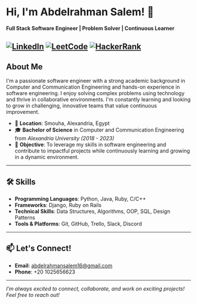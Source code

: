 # Hi, I'm Abdelrahman Salem! 👋

**Full Stack Software Engineer | Problem Solver | Continuous Learner**

[![LinkedIn](https://img.shields.io/badge/LinkedIn-abdelrahmansalem9-blue)](https://www.linkedin.com/in/abdelrahmansalem9/) 
[![LeetCode](https://img.shields.io/badge/LeetCode-abdelrahmansalem16-orange)](https://leetcode.com/u/abdelrahmansalem16/)
[![HackerRank](https://img.shields.io/badge/HackerRank-ASalem9-brightgreen)](https://www.hackerrank.com/profile/ASalem9)
---

## About Me

I'm a passionate software engineer with a strong academic background in Computer and Communication Engineering and hands-on experience in software engineering. I enjoy solving complex problems using technology and thrive in collaborative environments. I'm constantly learning and looking to grow in challenging, innovative teams that value continuous improvement.

- 📍 **Location**: Smouha, Alexandria, Egypt  
- 🎓 **Bachelor of Science** in Computer and Communication Engineering from *Alexandria University (2018 - 2023)*  
- 🎯 **Objective**: To leverage my skills in software engineering and contribute to impactful projects while continuously learning and growing in a dynamic environment.

---

## 🛠 Skills

- **Programming Languages**: Python, Java, Ruby, C/C++
- **Frameworks**: Django, Ruby on Rails
- **Technical Skills**: Data Structures, Algorithms, OOP, SQL, Design Patterns
- **Tools & Platforms**: Git, GitHub, Trello, Slack, Discord

---

## 📫 Let's Connect!

- **Email**: [abdelrahmansalem16@gmail.com](mailto:abdelrahmansalem16@gmail.com)
- **Phone**: +20 1025656623

---

*I’m always excited to connect, collaborate, and work on exciting projects! Feel free to reach out!*
